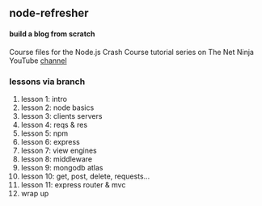 ## node-refresher
#### build a blog from scratch
Course files for the Node.js Crash Course tutorial series on The Net Ninja YouTube [channel](https://www.youtube.com/watch?v=OIBIXYLJjsI&list=PL4cUxeGkcC9jsz4LDYc6kv3ymONOKxwBU&index=2)


### lessons via branch
1. lesson 1: intro
2. lesson 2: node basics
3. lesson 3: clients servers
4. lesson 4: reqs & res
5. lesson 5: npm 
6. lesson 6: express
7. lesson 7: view engines
8. lesson 8: middleware
9. lesson 9: mongodb atlas
10. lesson 10: get, post, delete, requests...
11. lesson 11: express router & mvc
12. wrap up
